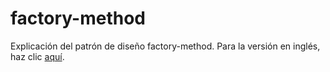 # factory-method
Explicación del patrón de diseño factory-method.
Para la versión en inglés, haz clic [aquí](README.md).
